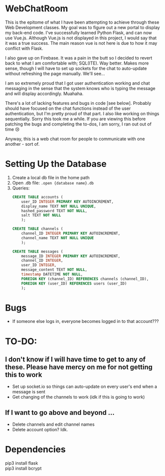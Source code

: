 # WebChatRoom
This is the epitome of what I have been attempting to achieve through these Web Development classes. My goal was to figure out a new portal to display my back-end code. I've successfully learned Python Flask, and can now use Vue.js. Although Vue.js is not displayed in this project, I would say that it was a true success. The main reason vue is not here is due to how it may conflict with Flask.

I also gave up on Firebase. It was a pain in the butt so I decided to revert back to what I am comfortable with; SQL(ITE). Way better. Makes more sense, though I will have to set up sockets for the chat to auto-update without refreshing the page manually. We'll see...

I am so extremely proud that I got user authentication working and chat messaging in the sense that the system knows who is typing the message and will display accordingly. Muahaha. 

There's a lot of lacking features and bugs in code [see below]. Probably should have focused on the chat functions instead of the user authentication, but I'm pretty proud of that part. I also like working on things sequentially. Sorry this took me a while. If you are viewing this before patching the bugs and completing the to-dos, I am sorry, I ran out out of time 😢

Anyway, this is a web chat room for people to communicate with one another - sort of. 

# Setting Up the Database
1. Create a local db file in the home path
2. Open .db file: `.open {database name}.db`
2. Queries:
    ```sql
    CREATE TABLE accounts (
        user_ID INTEGER PRIMARY KEY AUTOINCREMENT, 
        display_name TEXT NOT NULL UNIQUE,
        hashed_password TEXT NOT NULL,
        salt TEXT NOT NULL
        );
    ```
    ```sql
    CREATE TABLE channels (
        channel_ID INTEGER PRIMARY KEY AUTOINCREMENT, 
        channel_name TEXT NOT NULL UNIQUE
        );
    ```
    ```sql
    CREATE TABLE messages (    
        message_ID INTEGER PRIMARY KEY AUTOINCREMENT,    
        channel_ID INTEGER,    
        user_ID INTEGER,    
        message_content TEXT NOT NULL,    
        timestamp DATETIME NOT NULL,    
        FOREIGN KEY (channel_ID) REFERENCES channels (channel_ID),    
        FOREIGN KEY (user_ID) REFERENCES users (user_ID)
        );
    ```

# Bugs
* If someone else logs in, everyone becomes logged in to that account???     

# TO-DO:
## I don't know if I will have time to get to any of these. Please have mercy on me for not getting this to work 
* Set up socket.io so things can auto-update on every user's end when a message is sent
* Get changing of the channels to work (idk if this is going to work)

## If I want to go above and beyond ...
* Delete channels and edit channel names
* Delete account option? Idk. 

# Dependencies
pip3 install flask<br>
pip3 install bcrypt
